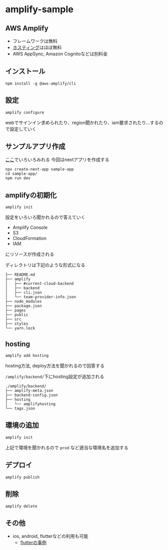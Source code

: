 # amplify-sample

## AWS Amplify

- フレームワークは無料
- [ホスティング](https://aws.amazon.com/jp/amplify/pricing/)はほぼ無料
- AWS AppSync, Amazon Cognitoなどは別料金

## インストール

```
npm install -g @aws-amplify/cli
```

## 設定

```
amplify configure
```

webでサインイン求められたり、region聞かれたり、iam要求されたり...するので設定していく

## サンプルアプリ作成

[ここ](https://aws-amplify.github.io/media/ui_library)でいろいろみれる
今回はnextアプリを作成する

```
npx create-next-app sample-app
cd sample-app/
npm run dev
```

## amplifyの初期化

```
amplify init
```

設定をいろいろ聞かれるので答えていく

- Amplify Console
- S3
- CloudFormation
- IAM

にリソースが作成される

ディレクトリは下記のような形式になる

```
├── README.md
├── amplify
│   ├── #current-cloud-backend
│   ├── backend
│   ├── cli.json
│   └── team-provider-info.json
├── node_modules
├── package.json
├── pages
├── public
├── src
├── styles
└── yarn.lock
```

## hosting

```
amplify add hosting
```

hosting方法, deploy方法を聞かれるので回答する

`/amplify/backend/`下にhosting設定が追加される

```
./amplify/backend/
├── amplify-meta.json
├── backend-config.json
├── hosting
│   └── amplifyhosting
└── tags.json
```

## 環境の追加

```
amplify init
```

上記で環境を聞かれるので `prod` など適当な環境名を追加する

## デプロイ

```
amplify publish
```

## 削除

```
amplify delete
```

## その他

- ios, android, flutterなどの利用も可能
  - [flutterの事例](https://qiita.com/solax4x/items/ed5ebf6cb940a4b89b06)
